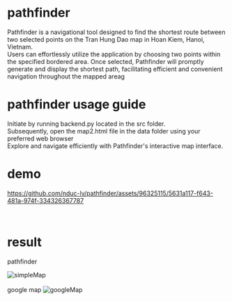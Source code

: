 # pathfinder
Pathfinder is a navigational tool designed to find the shortest route between two selected points on the Tran Hung Dao map in Hoan Kiem, Hanoi, Vietnam.<br> 
Users can effortlessly utilize the application by choosing two points within the specified bordered area. Once selected, Pathfinder will promptly generate and display the shortest path, facilitating efficient and convenient navigation throughout the mapped areag <br>

# pathfinder usage guide
Initiate by running backend.py located in the src folder. <br>
Subsequently, open the map2.html file in the data folder using your preferred web browser <br>
Explore and navigate efficiently with Pathfinder's interactive map interface. <br>

# demo


https://github.com/nduc-lv/pathfinder/assets/96325115/5631a117-f643-481a-974f-334326367787


<br>

# result
pathfinder

![simpleMap](https://github.com/nduc-lv/pathfinder/assets/96325115/071ae5ed-6cf7-4687-be78-d939041ba1a3)
<br>
<br>
google map
![googleMap](https://github.com/nduc-lv/pathfinder/assets/96325115/d8fc86ab-d22b-4d7c-aab7-5a530246851e)





